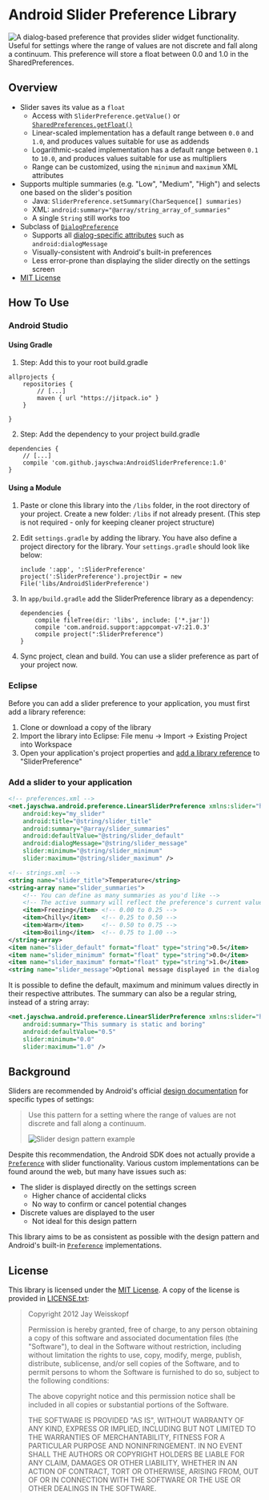 Android Slider Preference Library
=================================

![A dialog-based preference that provides slider widget functionality. Useful for settings where the range of values are not discrete and fall along a continuum. This preference will store a float between 0.0 and 1.0 in the SharedPreferences.](https://raw.github.com/jayschwa/AndroidSliderPreference/master/screenshot.png)

## Overview

* Slider saves its value as a `float`
  * Access with `SliderPreference.getValue()` or [`SharedPreferences.getFloat()`][shar]
  * Linear-scaled implementation has a default range between `0.0` and `1.0`, and produces values suitable for use as addends
  * Logarithmic-scaled implementation has a default range between `0.1` to `10.0`, and produces values suitable for use as multipliers
  * Range can be customized, using the `minimum` and `maximum` XML attributes
* Supports multiple summaries (e.g. "Low", "Medium", "High") and selects one based on the slider's position
  * Java: `SliderPreference.setSummary(CharSequence[] summaries)`
  * XML: `android:summary="@array/string_array_of_summaries"`
  * A single `String` still works too
* Subclass of [`DialogPreference`][diag]
  * Supports all [dialog-specific attributes][datr] such as `android:dialogMessage`
  * Visually-consistent with Android's built-in preferences
  * Less error-prone than displaying the slider directly on the settings screen
* [MIT License](#license)

[datr]: https://developer.android.com/reference/android/preference/DialogPreference.html#lattrs "DialogPreference attributes"
[diag]: https://developer.android.com/reference/android/preference/DialogPreference.html "DialogPreference"
[shar]: https://developer.android.com/reference/android/content/SharedPreferences.html#getFloat(java.lang.String,%20float) "getFloat()"

## How To Use

### Android Studio
#### Using Gradle
1. Step: Add this to your root build.gradle
```
allprojects {
	repositories {
		// [...]
		maven { url "https://jitpack.io" }
	}

}
```
2. Step: Add the dependency to your project build.gradle
```
dependencies {
    // [...]
    compile 'com.github.jayschwa:AndroidSliderPreference:1.0'
}
```
#### Using a Module

1. Paste or clone this library into the `/libs` folder, in the root directory of your project. Create a new folder: `/libs` if not already present.  (This step is not required - only for keeping cleaner project structure)

2. Edit `settings.gradle` by adding the library. You have also define a project directory for the library. Your `settings.gradle` should look like below:

    ```
    include ':app', ':SliderPreference'
    project(':SliderPreference').projectDir = new File('libs/AndroidSliderPreference')
    ```

3. In `app/build.gradle` add the SliderPreference library as a dependency:

    ```
    dependencies {
        compile fileTree(dir: 'libs', include: ['*.jar'])
        compile 'com.android.support:appcompat-v7:21.0.3'
        compile project(":SliderPreference")
    }
    ```

4. Sync project, clean and build. You can use a slider preference as part of your project now.

### Eclipse

Before you can add a slider preference to your application, you must first add a library reference:

1. Clone or download a copy of the library
2. Import the library into Eclipse: File menu -> Import -> Existing Project into Workspace
3. Open your application's project properties and [add a library reference][ref] to "SliderPreference"

[ref]: https://developer.android.com/tools/projects/projects-eclipse.html#ReferencingLibraryProject

### Add a slider to your application

``` XML
<!-- preferences.xml -->
<net.jayschwa.android.preference.LinearSliderPreference xmlns:slider="http://schemas.android.com/apk/res-auto"
    android:key="my_slider"
    android:title="@string/slider_title"
    android:summary="@array/slider_summaries"
    android:defaultValue="@string/slider_default"
    android:dialogMessage="@string/slider_message"
    slider:minimum="@string/slider_minimum"
    slider:maximum="@string/slider_maximum" />
```
``` XML
<!-- strings.xml -->
<string name="slider_title">Temperature</string>
<string-array name="slider_summaries">
    <!-- You can define as many summaries as you'd like -->
    <!-- The active summary will reflect the preference's current value -->
    <item>Freezing</item> <!-- 0.00 to 0.25 -->
    <item>Chilly</item>   <!-- 0.25 to 0.50 -->
    <item>Warm</item>     <!-- 0.50 to 0.75 -->
    <item>Boiling</item>  <!-- 0.75 to 1.00 -->
</string-array>
<item name="slider_default" format="float" type="string">0.5</item>
<item name="slider_minimum" format="float" type="string">0.0</item>
<item name="slider_maximum" format="float" type="string">1.0</item>
<string name="slider_message">Optional message displayed in the dialog above the slider</string>
```

It is possible to define the default, maximum and minimum values directly in their respective attributes. The summary can also be a regular string, instead of a string array:

``` XML
<net.jayschwa.android.preference.LinearSliderPreference xmlns:slider="http://schemas.android.com/apk/res-auto"
    android:summary="This summary is static and boring"
    android:defaultValue="0.5"
    slider:minimum="0.0"
    slider:maximum="1.0" />
```

## Background

Sliders are recommended by Android's official [design documentation][ptrn] for specific types of settings:

> Use this pattern for a setting where the range of values are not discrete and fall along a continuum.
>
> ![Slider design pattern example](https://developer.android.com/design/media/settings_slider.png)

Despite this recommendation, the Android SDK does not actually provide a [`Preference`][pref] with slider functionality. Various custom implementations can be found around the web, but many have issues such as:

* The slider is displayed directly on the settings screen
  * Higher chance of accidental clicks
  * No way to confirm or cancel potential changes
* Discrete values are displayed to the user
  * Not ideal for this design pattern

This library aims to be as consistent as possible with the design pattern and Android's built-in [`Preference`][pref] implementations.

[ptrn]: https://developer.android.com/design/patterns/settings.html#patterns "Settings Design Patterns"
[pref]: https://developer.android.com/reference/android/preference/Preference.html "Preference"

## License

This library is licensed under the [MIT License][mit]. A copy of the license is provided in [LICENSE.txt][copy]:

> Copyright 2012 Jay Weisskopf
>
> Permission is hereby granted, free of charge, to any person obtaining a copy of this software and associated documentation files (the "Software"), to deal in the Software without restriction, including without limitation the rights to use, copy, modify, merge, publish, distribute, sublicense, and/or sell copies of the Software, and to permit persons to whom the Software is furnished to do so, subject to the following conditions:
>
> The above copyright notice and this permission notice shall be included in all copies or substantial portions of the Software.
>
> THE SOFTWARE IS PROVIDED "AS IS", WITHOUT WARRANTY OF ANY KIND, EXPRESS OR IMPLIED, INCLUDING BUT NOT LIMITED TO THE WARRANTIES OF MERCHANTABILITY, FITNESS FOR A PARTICULAR PURPOSE AND NONINFRINGEMENT. IN NO EVENT SHALL THE AUTHORS OR COPYRIGHT HOLDERS BE LIABLE FOR ANY CLAIM, DAMAGES OR OTHER LIABILITY, WHETHER IN AN ACTION OF CONTRACT, TORT OR OTHERWISE, ARISING FROM, OUT OF OR IN CONNECTION WITH THE SOFTWARE OR THE USE OR OTHER DEALINGS IN THE SOFTWARE.

[copy]: https://raw.github.com/jayschwa/AndroidSliderPreference/master/LICENSE.txt
[mit]: http://opensource.org/licenses/MIT "Open Source Initiative - The MIT License"
